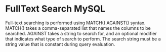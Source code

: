 # FullText Search MySQL

Full-text searching is performed using MATCH() AGAINST() syntax. MATCH() takes a comma-separated list that names the columns to be searched. AGAINST takes a string to search for, and an optional modifier that indicates what type of search to perform. The search string must be a string value that is constant during query evaluation.